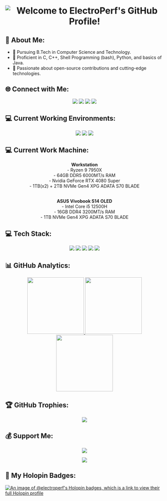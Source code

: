 <h1 align="center">
  <img src="https://readme-typing-svg.herokuapp.com?font=Orbitron&color=%2336BCF7&size=30&center=true&vCenter=true&width=700&height=60&lines=Welcome+to+ElectroPerf's+GitHub+Profile!+%F0%9F%91%8B" alt="Welcome to ElectroPerf's GitHub Profile!">
</h1>

## 💫 About Me:
- 🌱 Pursuing B.Tech in Computer Science and Technology.
- 👀 Proficient in C, C++, Shell Programming (bash), Python, and basics of Java.
- 🚀 Passionate about open-source contributions and cutting-edge technologies.

## 🌐 Connect with Me:
<p align="center">
  <a href="https://instagram.com/kunmun.19"><img src="https://img.shields.io/badge/Instagram-%23E4405F.svg?logo=Instagram&logoColor=white"/></a>
  <a href="https://linkedin.com/in/electroperf"><img src="https://img.shields.io/badge/LinkedIn-%230077B5.svg?logo=LinkedIn&logoColor=white"/></a>
  <a href="https://t.me/kunmun36"><img src="https://img.shields.io/badge/Telegram-%232CA5E0.svg?logo=telegram&logoColor=white"/></a>
  <a href="https://github.com/ElectroPerf"><img src="https://img.shields.io/badge/GitHub-%2312100E.svg?logo=github&logoColor=white"/></a>
</p>

## 💻 Current Working Environments:
<p align="center">
  <a href="https://www.microsoft.com/en-in/software-download/windows11"><img src="https://img.shields.io/static/v1?style=for-the-badge&message=Windows+11&color=0078D4&logo=Windows+11&logoColor=FFFFFF&label="/></a>
  <a href="https://archlinux.org"><img src="https://img.shields.io/static/v1?style=for-the-badge&message=Arch+Linux&color=1793D1&logo=Arch+Linux&logoColor=FFFFFF&label="/></a>
  <a href="https://android.com/"><img src="https://img.shields.io/static/v1?style=for-the-badge&message=Android&color=222222&logo=Android&logoColor=3DDC84&label="/></a>
</p>

## 💻 Current Work Machine:
<p align="center">
  <strong>Workstation</strong><br>
  - Ryzen 9 7950X<br>
  - 64GB DDR5 6000MT/s RAM<br>
  - Nvidia GeForce RTX 4080 Super<br>
  - 1TB(x2) + 2TB NVMe Gen4 XPG ADATA S70 BLADE<br><br>
</p>

<p align="center">
  <strong>ASUS Vivobook S14 OLED</strong><br>
  - Intel Core i5 12500H<br>
  - 16GB DDR4 3200MT/s RAM<br>
  - 1TB NVMe Gen4 XPG ADATA S70 BLADE<br>
</p>

## 💻 Tech Stack:
<p align="center">
  <img src="https://img.shields.io/badge/c-%2300599C.svg?style=for-the-badge&logo=c&logoColor=white"/>
  <img src="https://img.shields.io/badge/c++-%2300599C.svg?style=for-the-badge&logo=c%2B%2B&logoColor=white"/>
  <img src="https://img.shields.io/badge/python-%2314354C.svg?style=for-the-badge&logo=python&logoColor=white"/>
  <img src="https://img.shields.io/badge/java-%23ED8B00.svg?style=for-the-badge&logo=java&logoColor=white"/>
  <img src="https://img.shields.io/badge/shell_script-%2312100E.svg?style=for-the-badge&logo=gnu-bash&logoColor=white"/>
</p>

## 📊 GitHub Analytics:
<p align="center">
  <a href="https://github.com/ElectroPerf">
    <img height="180em" src="https://github-readme-stats-eight-theta.vercel.app/api?username=ElectroPerf&show_icons=true&theme=nightowl&hide_border=true&include_all_commits=true&count_private=true"/>
    <img height="180em" src="https://github-readme-streak-stats.herokuapp.com/?user=ElectroPerf&theme=nightowl&hide_border=true"/>
    <img height="180em" src="https://github-readme-stats-eight-theta.vercel.app/api/top-langs/?username=ElectroPerf&layout=compact&langs_count=8&theme=nightowl&hide_border=true"/>
  </a>
</p>

## 🏆 GitHub Trophies:
<p align="center">
  <img src="https://github-profile-trophy.vercel.app/?username=ElectroPerf&theme=tokyonight&no-frame=true&no-bg=false&margin-w=4"/>
</p>

## 💰 Support Me:
<p align="center">
  <a href="https://paypal.me/kunmun36"><img src="https://img.shields.io/badge/PayPal-00457C?style=for-the-badge&logo=paypal&logoColor=white"/></a>
</p>

<p align="center">
  <img src="https://visitcount.itsvg.in/api?id=ElectroPerf&icon=8&color=0"/>
</p>

## 🏅 My Holopin Badges:
[![An image of @electroperf's Holopin badges, which is a link to view their full Holopin profile](https://holopin.me/electroperf)](https://holopin.io/@electroperf)

